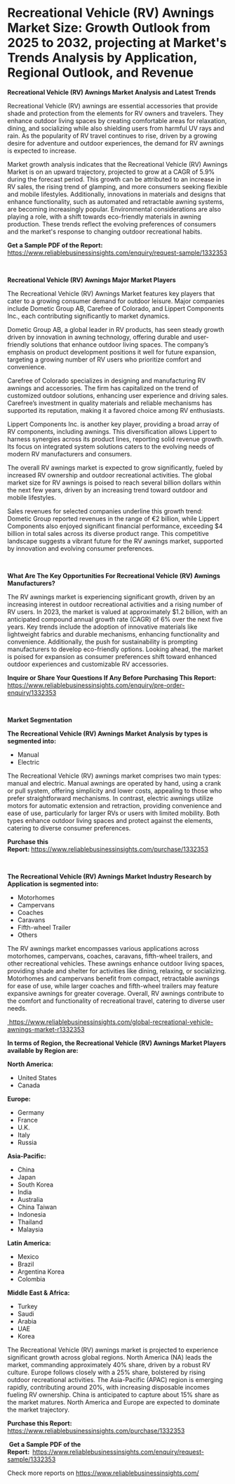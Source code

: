 <p><h1>Recreational Vehicle (RV) Awnings Market Size: Growth Outlook from 2025 to 2032, projecting at Market's Trends Analysis by Application, Regional Outlook, and Revenue</h1></p><p><strong>Recreational Vehicle (RV) Awnings Market Analysis and Latest Trends</strong></p>
<p><p>Recreational Vehicle (RV) awnings are essential accessories that provide shade and protection from the elements for RV owners and travelers. They enhance outdoor living spaces by creating comfortable areas for relaxation, dining, and socializing while also shielding users from harmful UV rays and rain. As the popularity of RV travel continues to rise, driven by a growing desire for adventure and outdoor experiences, the demand for RV awnings is expected to increase.</p><p>Market growth analysis indicates that the Recreational Vehicle (RV) Awnings Market is on an upward trajectory, projected to grow at a CAGR of 5.9% during the forecast period. This growth can be attributed to an increase in RV sales, the rising trend of glamping, and more consumers seeking flexible and mobile lifestyles. Additionally, innovations in materials and designs that enhance functionality, such as automated and retractable awning systems, are becoming increasingly popular. Environmental considerations are also playing a role, with a shift towards eco-friendly materials in awning production. These trends reflect the evolving preferences of consumers and the market's response to changing outdoor recreational habits.</p></p>
<p><strong>Get a Sample PDF of the Report:&nbsp;</strong> <a href="https://www.reliablebusinessinsights.com/enquiry/request-sample/1332353?utm_campaign=2761&utm_medium=2&utm_source=Github&utm_content=ia&utm_term=31032025&utm_id=recreational-vehicle-rv-awnings">https://www.reliablebusinessinsights.com/enquiry/request-sample/1332353</a></p>
<p>&nbsp;</p>
<p><strong>Recreational Vehicle (RV) Awnings Major Market Players</strong></p>
<p><p>The Recreational Vehicle (RV) Awnings Market features key players that cater to a growing consumer demand for outdoor leisure. Major companies include Dometic Group AB, Carefree of Colorado, and Lippert Components Inc., each contributing significantly to market dynamics.</p><p>Dometic Group AB, a global leader in RV products, has seen steady growth driven by innovation in awning technology, offering durable and user-friendly solutions that enhance outdoor living spaces. The company’s emphasis on product development positions it well for future expansion, targeting a growing number of RV users who prioritize comfort and convenience.</p><p>Carefree of Colorado specializes in designing and manufacturing RV awnings and accessories. The firm has capitalized on the trend of customized outdoor solutions, enhancing user experience and driving sales. Carefree’s investment in quality materials and reliable mechanisms has supported its reputation, making it a favored choice among RV enthusiasts.</p><p>Lippert Components Inc. is another key player, providing a broad array of RV components, including awnings. This diversification allows Lippert to harness synergies across its product lines, reporting solid revenue growth. Its focus on integrated system solutions caters to the evolving needs of modern RV manufacturers and consumers.</p><p>The overall RV awnings market is expected to grow significantly, fueled by increased RV ownership and outdoor recreational activities. The global market size for RV awnings is poised to reach several billion dollars within the next few years, driven by an increasing trend toward outdoor and mobile lifestyles.</p><p>Sales revenues for selected companies underline this growth trend: Dometic Group reported revenues in the range of €2 billion, while Lippert Components also enjoyed significant financial performance, exceeding $4 billion in total sales across its diverse product range. This competitive landscape suggests a vibrant future for the RV awnings market, supported by innovation and evolving consumer preferences.</p></p>
<p>&nbsp;</p>
<p><strong>What Are The Key Opportunities For Recreational Vehicle (RV) Awnings Manufacturers?</strong></p>
<p><p>The RV awnings market is experiencing significant growth, driven by an increasing interest in outdoor recreational activities and a rising number of RV users. In 2023, the market is valued at approximately $1.2 billion, with an anticipated compound annual growth rate (CAGR) of 6% over the next five years. Key trends include the adoption of innovative materials like lightweight fabrics and durable mechanisms, enhancing functionality and convenience. Additionally, the push for sustainability is prompting manufacturers to develop eco-friendly options. Looking ahead, the market is poised for expansion as consumer preferences shift toward enhanced outdoor experiences and customizable RV accessories.</p></p>
<p><strong>Inquire or Share Your Questions If Any Before Purchasing This Report:</strong> <a href="https://www.reliablebusinessinsights.com/enquiry/pre-order-enquiry/1332353?utm_campaign=2761&utm_medium=2&utm_source=Github&utm_content=ia&utm_term=31032025&utm_id=recreational-vehicle-rv-awnings">https://www.reliablebusinessinsights.com/enquiry/pre-order-enquiry/1332353</a></p>
<p>&nbsp;</p>
<p><strong>Market Segmentation</strong></p>
<p><strong>The Recreational Vehicle (RV) Awnings Market Analysis by types is segmented into:</strong></p>
<p><ul><li>Manual</li><li>Electric</li></ul></p>
<p><p>The Recreational Vehicle (RV) awnings market comprises two main types: manual and electric. Manual awnings are operated by hand, using a crank or pull system, offering simplicity and lower costs, appealing to those who prefer straightforward mechanisms. In contrast, electric awnings utilize motors for automatic extension and retraction, providing convenience and ease of use, particularly for larger RVs or users with limited mobility. Both types enhance outdoor living spaces and protect against the elements, catering to diverse consumer preferences.</p></p>
<p><strong>Purchase this Report:&nbsp;</strong><a href="https://www.reliablebusinessinsights.com/purchase/1332353?utm_campaign=2761&utm_medium=2&utm_source=Github&utm_content=ia&utm_term=31032025&utm_id=recreational-vehicle-rv-awnings">https://www.reliablebusinessinsights.com/purchase/1332353</a></p>
<p>&nbsp;</p>
<p><strong>The Recreational Vehicle (RV) Awnings Market Industry Research by Application is segmented into:</strong></p>
<p><ul><li>Motorhomes</li><li>Campervans</li><li>Coaches</li><li>Caravans</li><li>Fifth-wheel Trailer</li><li>Others</li></ul></p>
<p><p>The RV awnings market encompasses various applications across motorhomes, campervans, coaches, caravans, fifth-wheel trailers, and other recreational vehicles. These awnings enhance outdoor living spaces, providing shade and shelter for activities like dining, relaxing, or socializing. Motorhomes and campervans benefit from compact, retractable awnings for ease of use, while larger coaches and fifth-wheel trailers may feature expansive awnings for greater coverage. Overall, RV awnings contribute to the comfort and functionality of recreational travel, catering to diverse user needs.</p></p>
<p><a href="https://www.reliablebusinessinsights.com/global-recreational-vehicle-awnings-market-r1332353?utm_campaign=2761&utm_medium=2&utm_source=Github&utm_content=ia&utm_term=31032025&utm_id=recreational-vehicle-rv-awnings">&nbsp;https://www.reliablebusinessinsights.com/global-recreational-vehicle-awnings-market-r1332353</a></p>
<p><strong>In terms of Region, the Recreational Vehicle (RV) Awnings Market Players available by Region are:</strong></p>
<p>
    <p> <strong> North America: </strong>
        <ul>
            <li>United States</li>
            <li>Canada</li>
        </ul>
        </p> 
    <p> <strong> Europe: </strong>
        <ul>
            <li>Germany</li>
            <li>France</li>
            <li>U.K.</li>
            <li>Italy</li>
            <li>Russia</li>
        </ul>
        </p> 
    <p> <strong> Asia-Pacific: </strong>
        <ul>
            <li>China</li>
            <li>Japan</li>
            <li>South Korea</li>
            <li>India</li>
            <li>Australia</li>
            <li>China Taiwan</li>
            <li>Indonesia</li>
            <li>Thailand</li>
            <li>Malaysia</li>
        </ul>
        </p> 
    <p> <strong> Latin America: </strong>
        <ul>
            <li>Mexico</li>
            <li>Brazil</li>
            <li>Argentina Korea</li>
            <li>Colombia</li>
        </ul>
        </p> 
    <p> <strong> Middle East & Africa: </strong>
        <ul>
            <li>Turkey</li>
            <li>Saudi</li>
            <li>Arabia</li>
            <li>UAE</li>
            <li>Korea</li>
        </ul>
    </p>
    </p>
<p><p>The Recreational Vehicle (RV) awnings market is projected to experience significant growth across global regions. North America (NA) leads the market, commanding approximately 40% share, driven by a robust RV culture. Europe follows closely with a 25% share, bolstered by rising outdoor recreational activities. The Asia-Pacific (APAC) region is emerging rapidly, contributing around 20%, with increasing disposable incomes fueling RV ownership. China is anticipated to capture about 15% share as the market matures. North America and Europe are expected to dominate the market trajectory.</p></p>
<p><strong>Purchase this Report: </strong><a href="https://www.reliablebusinessinsights.com/purchase/1332353?utm_campaign=2761&utm_medium=2&utm_source=Github&utm_content=ia&utm_term=31032025&utm_id=recreational-vehicle-rv-awnings">https://www.reliablebusinessinsights.com/purchase/1332353</a></p>
<p>&nbsp;<strong>Get a Sample PDF of the Report:&nbsp;&nbsp;</strong><a href="https://www.reliablebusinessinsights.com/enquiry/request-sample/1332353?utm_campaign=2761&utm_medium=2&utm_source=Github&utm_content=ia&utm_term=31032025&utm_id=recreational-vehicle-rv-awnings">https://www.reliablebusinessinsights.com/enquiry/request-sample/1332353</a></p>
<p><strong></strong></p>
<p>Check more reports on <a href="https://www.reliablebusinessinsights.com/?utm_campaign=2761&utm_medium=2&utm_source=Github&utm_content=ia&utm_term=31032025&utm_id=recreational-vehicle-rv-awnings">https://www.reliablebusinessinsights.com/</a></p>